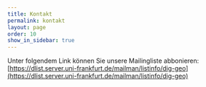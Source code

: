 ```yaml
---
title: Kontakt
permalink: kontakt
layout: page
order: 10
show_in_sidebar: true
---
```


<!-- Falls Sie Interesse an zusätzlichen Informationen haben oder beim Netzwerk mitwirken möchten, wenden Sie sich bitte an die folgende Adresse: [{{ site.email }}](mailto:{{ site.email }}) -->

Unter folgendem Link können Sie unsere Mailingliste abbonieren:  
[https://dlist.server.uni-frankfurt.de/mailman/listinfo/dig-geo](https://dlist.server.uni-frankfurt.de/mailman/listinfo/dig-geo)
